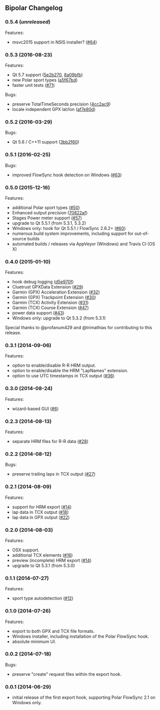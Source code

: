 ## Bipolar Changelog

### 0.5.4 (_unreleased_)
Features:
- msvc2015 support in NSIS installer? ([#64](../../issues/64))

### 0.5.3 (2016-08-23)
Features:
- Qt 5.7 support ([5e2b270](../../commit/5e2b2704015a05784f37ac0bbe69d68677d2ed49),
  [8a09bfb](../../commit/8a09bfb2979d1a4845cf2d6c68f07eb7c61e578b))
- new Polar sport types ([a5f67bd](../../commit/a5f67bd15e5b54250037132c397b2ca4339135aa))
- faster unit tests ([#71](../../issues/71))

Bugs:
- preserve TotalTimeSeconds precision ([4cc2ac9](../../commit/4cc2ac9de031e93ba70d2487a449978c2afab9b8))
- locale independent GPX lat/lon ([af7e80d](../../commit/af7e80db712a23c3323f03e1e3c43dccda0acd3b))

### 0.5.2 (2016-03-29)
Bugs:
- Qt 5.6 / C++11 support ([3bb2f60](../../commit/3bb2f60e693ecc84ba4dd6fed1638543a7b88d99))

### 0.5.1 (2016-02-25)
Bugs:
- improved FlowSync hook detection on Windows ([#63](../../issues/63))

### 0.5.0 (2015-12-16)
Features:
- additional Polar sport types ([#50](../../issues/50))
- Enhanced output precision ([70822af](../../commit/70822af249429f5e67ead43e36cde6367651b205))
- Stages Power meter support ([#57](../../issues/57))
- upgrade to Qt 5.5.1 (from 5.3.1, 5.3.2)
- Windows only: hook for Qt 5.5.1 / FlowSync 2.6.2+ ([#60](../../issues/60))
- numerous build system improvements, including support for out-of-source builds
- automated builds / releases via AppVeyor (Windows) and Travis CI (OS X)

### 0.4.0 (2015-01-10)
Features:
- hook debug logging ([d5e970f](../../commit/d5e970fcb0b66446fde8a28670483ab5ac43bc79))
- Cluetrust GPXData Extension ([#29](../../issues/29))
- Garmin (GPX) Acceleration Extension ([#32](../../issues/32))
- Garmin (GPX) Trackpoint Extension ([#30](../../issues/30))
- Garmin (TCX) Activity Extension ([#31](../../issues/31))
- Garmin (TCX) Course Extension ([#47](../../issues/47))
- power data support ([#43](../../issues/43))
- Windows only: upgrade to Qt 5.3.2 (from 5.3.1)

Special thanks to @profanum429 and @trimathias for contributing to this release.

### 0.3.1 (2014-09-06)
Features:
- option to enable/disable R-R HRM output.
- option to enable/disable the HRM "LapNames" extension.
- option to use UTC timestamps in TCX output ([#36](../../issues/36))

### 0.3.0 (2014-08-24)
Features:
- wizard-based GUI ([#6](../../issues/6))

### 0.2.3 (2014-08-13)
Features:
- separate HRM files for R-R data ([#28](../../issues/28))

### 0.2.2 (2014-08-12)
Bugs:
- preserve trailing laps in TCX output ([#27](../../issues/27))

### 0.2.1 (2014-08-09)
Features:
- support for HRM export ([#14](../../issues/14))
- lap data in TCX output ([#18](../../issues/18))
- lap data in GPX output ([#22](../../issues/22))

### 0.2.0 (2014-08-03)
Features:
- OSX support.
- additional TCX elements ([#16](../../issues/16))
- preview (incomplete) HRM export ([#14](../../issues/14))
- upgrade to Qt 5.3.1 (from 5.3.0)

### 0.1.1 (2014-07-27)
Features:
- sport type autodetection ([#12](../../issues/12))

### 0.1.0 (2014-07-26)
Features:
- export to both GPX and TCX file formats.
- Windows installer, including installation of the Polar FlowSync hook.
- absolute minimum UI.

### 0.0.2 (2014-07-18)
Bugs:
- preserve "create" request files within the export hook.

### 0.0.1 (2014-06-29)
- initial release of the first export hook, supporting Polar FlowSync 2.1 on
  Windows only.
